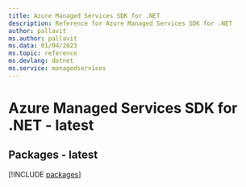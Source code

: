 ```yaml
---
title: Azure Managed Services SDK for .NET
description: Reference for Azure Managed Services SDK for .NET
author: pallavit
ms.author: pallavit
ms.data: 01/04/2023
ms.topic: reference
ms.devlang: dotnet
ms.service: managedservices
---
```

# Azure Managed Services SDK for .NET - latest
## Packages - latest
[!INCLUDE [packages](managed-services-index.md)]